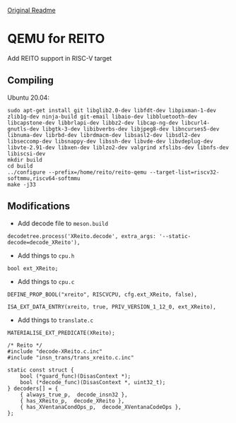 [Original Readme](README.rst)

# QEMU for REITO

Add REITO support in RISC-V target

## Compiling

Ubuntu 20.04:
```
sudo apt-get install git libglib2.0-dev libfdt-dev libpixman-1-dev zlib1g-dev ninja-build git-email libaio-dev libbluetooth-dev libcapstone-dev libbrlapi-dev libbz2-dev libcap-ng-dev libcurl4-gnutls-dev libgtk-3-dev libibverbs-dev libjpeg8-dev libncurses5-dev libnuma-dev librbd-dev librdmacm-dev libsasl2-dev libsdl2-dev libseccomp-dev libsnappy-dev libssh-dev libvde-dev libvdeplug-dev libvte-2.91-dev libxen-dev liblzo2-dev valgrind xfslibs-dev libnfs-dev libiscsi-dev
mkdir build
cd build
../configure --prefix=/home/reito/reito-qemu --target-list=riscv32-softmmu,riscv64-softmmu
make -j33
``` 

## Modifications

- Add decode file to `meson.build`
``` 
decodetree.process('XReito.decode', extra_args: '--static-decode=decode_XReito'),
```

- Add things to `cpu.h`
```
bool ext_XReito;
```

- Add things to `cpu.c`
```
DEFINE_PROP_BOOL("xreito", RISCVCPU, cfg.ext_XReito, false),

ISA_EXT_DATA_ENTRY(xreito, true, PRIV_VERSION_1_12_0, ext_XReito),
```

- Add things to `translate.c`
```
MATERIALISE_EXT_PREDICATE(XReito); 

/* Reito */
#include "decode-XReito.c.inc"
#include "insn_trans/trans_xreito.c.inc"

static const struct {
    bool (*guard_func)(DisasContext *);
    bool (*decode_func)(DisasContext *, uint32_t);
} decoders[] = {
    { always_true_p,  decode_insn32 },
    { has_XReito_p,  decode_XReito },
    { has_XVentanaCondOps_p,  decode_XVentanaCodeOps },
}; 
```
